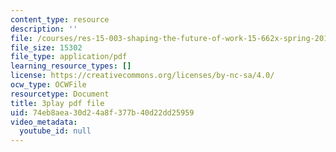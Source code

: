 ```yaml
---
content_type: resource
description: ''
file: /courses/res-15-003-shaping-the-future-of-work-15-662x-spring-2016/74eb8aea30d24a8f377b40d22dd25959_MrQwihmwKoc.pdf
file_size: 15302
file_type: application/pdf
learning_resource_types: []
license: https://creativecommons.org/licenses/by-nc-sa/4.0/
ocw_type: OCWFile
resourcetype: Document
title: 3play pdf file
uid: 74eb8aea-30d2-4a8f-377b-40d22dd25959
video_metadata:
  youtube_id: null
---
```

